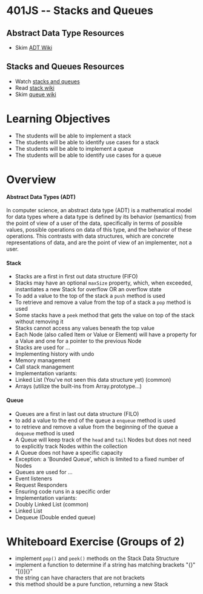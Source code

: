 401JS -- Stacks and Queues
================================

## Abstract Data Type Resources
* Skim [ADT Wiki]

## Stacks and Queues Resources
* Watch [stacks and queues]
* Read [stack wiki]
* Skim [queue wiki]

# Learning Objectives
* The students will be able to implement a stack
* The students will be able to identify use cases for a stack
* The students will be able to implement a queue
* The students will be able to identify use cases for a queue

# Overview
#### Abstract Data Types (ADT)
In computer science, an abstract data type (ADT) is a mathematical model for data types where a data type is defined by its behavior (semantics) from the point of view of a user of the data, specifically in terms of possible values, possible operations on data of this type, and the behavior of these operations. This contrasts with data structures, which are concrete representations of data, and are the point of view of an implementer, not a user.

#### Stack
* Stacks are a first in first out data structure (FIFO)
* Stacks may have an optional `maxSize` property, which, when exceeded, instantiates a new Stack for overflow OR an overflow state  
* To add a value to the top of the stack a `push` method is used
* To retrieve and remove a value from the top of a stack a `pop` method is used
* Some stacks have a `peek` method that gets the value on top of the stack without removing it
* Stacks cannot access any values beneath the top value
* Each Node (also called Item or Value or Element) will have a property for a Value and one for a pointer to the previous Node
* Stacks are used for ...
 * Implementing history with undo
 * Memory management
 * Call stack management
* Implementation variants:
 * Linked List (You've not seen this data structure yet) (common)
 * Arrays (utilize the built-ins from Array.prototype...)

#### Queue
* Queues are a first in last out data structure (FILO)
* to add a value to the end of the queue a `enqueue` method is used
* to retrieve and remove a value from the beginning of the queue a `dequeue` method is used
* A Queue will keep track of the `head` and `tail` Nodes but does not need to explicitly track Nodes within the collection
* A Queue does not have a specific capacity
 * Exception: a 'Bounded Queue', which is limited to a fixed number of Nodes
* Queues are used for ...
 * Event listeners
 * Request Responders
 * Ensuring code runs in a specific order
* Implementation variants:
 * Doubly Linked List (common)
 * Linked List
 * Dequeue (Double ended queue)

# Whiteboard Exercise (Groups of 2)
* implement `pop()` and `peek()` methods on the Stack Data Structure
* implement a function to determine if a string has matching brackets "{}[]()" "[()]{}"
 * the string can have characters that are not brackets
 * this method should be a pure function, returning a new Stack

[stacks and queues]: https://www.youtube.com/watch?v=wjI1WNcIntg
[stack wiki]: https://en.wikipedia.org/wiki/Stack_(abstract_data_type)
[queue wiki]: https://en.wikipedia.org/wiki/Queue_(abstract_data_type)
[ADT Wiki]: https://en.wikipedia.org/wiki/Abstract_data_type
